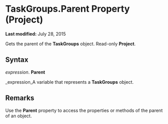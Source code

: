 
# TaskGroups.Parent Property (Project)

 **Last modified:** July 28, 2015

Gets the parent of the  **TaskGroups** object. Read-only **Project**.

## Syntax

 _expression_. **Parent**

 _expression_A variable that represents a  **TaskGroups** object.


## Remarks

Use the  **Parent** property to access the properties or methods of the parent of an object.

